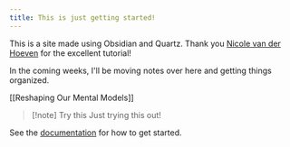 ```yaml
---
title: This is just getting started!
---
```

This is a site made using Obsidian and Quartz. Thank you [Nicole van der Hoeven](https://www.youtube.com/watch?v=6s6DT1yN4dw) for the excellent tutorial!

In the coming weeks, I'll be moving notes over here and getting things organized.

[[Reshaping Our Mental Models]]

>[!note] Try this
>Just trying this out!



See the [documentation](https://quartz.jzhao.xyz) for how to get started.
